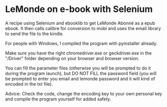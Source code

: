 # LeMonde on e-book with Selenium

A recipe using Selenium and ebooklib to get LeMonde Abonné as a epub ebook.
It then calls calibre for conversion to mobi and uses the email library to send the file to the kindle.

For people with Windows, I compiled the program with pyinstaller already.

Make sure you have the right chromedriver.exe or geckdriver.exe in the "/Driver" folder depending on your browser and browser version.

You can fill the parameter files (otherwise you will be prompted to do it during the program launch), but DO NOT FILL the password field (you will be prompted to enter you email and lemonde password and it will kind of encoded in the txt file).

Advice: Check the code, change the encoding key to your own personal key and compile the program yourself for added safety.
